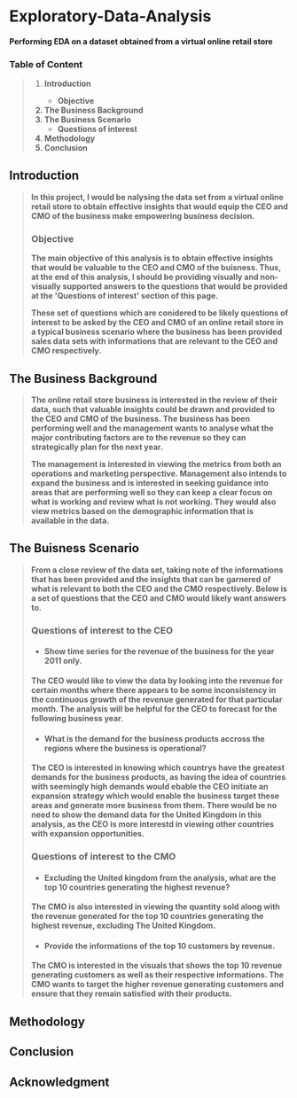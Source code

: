 # **Exploratory-Data-Analysis**
#### **Performing EDA on a dataset obtained from a virtual online retail store**

### Table of Content
> 1. <b>Introduction 
>     - Objective
> 2. The Business Background
> 3. The Business Scenario
>     - Questions of interest
> 4. Methodology
> 5. Conclusion<b/>

## Introduction
> <b>In this project, I would be nalysing the data set from a virtual online retail store to obtain effective insights that would equip the CEO and CMO of the business make empowering business decision.<b/>
>
>### Objective
> <b>The main objective of this analysis is to obtain effective insights that would be valuable to the CEO and CMO of the buisness. Thus, at the end of this analysis, I should be providing visually and non-visually supported answers to the questions that would be provided at the **'Questions of interest'** section of this page.
>
> These set of questions which are conidered to be likely questions of interest to  be asked by the CEO and CMO of an online retail store in a typical business scenario where the business has been provided sales data sets with informations that are relevant to the CEO and CMO respectively.<b/>

## The Business Background
> <b>The online retail store business is interested in the review of their data, such that valuable insights could be drawn and provided to the CEO and CMO of the business. The business has been performing well and the management wants to analyse what the major contributing factors are to the revenue so they can strategically plan for the next year.
> 
> The management is interested in viewing the metrics from both an operations and marketing perspective. Management also intends to expand the business and is interested in seeking guidance into areas that are performing well so they can keep a clear focus on what is working and review what is not working. They would also view metrics based on the demographic information that is available in the data.<b/>

## The Buisness Scenario
> <b>From a close review of the data set, taking note of the informations that has been provided and the insights that can be garnered of what is relevant to both the CEO and the CMO respectively. Below is a set of questions that the CEO and CMO would likely want answers to.<b/>
> 
> ### <b>Questions of interest to the CEO
>* #### Show time series for the revenue of the business for the year 2011 only.
>The CEO would like to view the data by looking into the revenue for certain months where there appears to be some         inconsistency in the continuous growth of the revenue generated for that particular month. The analysis will be helpful for the CEO to forecast for the following business year.<b/>
>* #### What is the demand for the business products accross the regions where the business is operational?
>The CEO is interested in knowing which countrys have the greatest demands for the business products, as having the idea of countries with seemingly high demands would ebable the CEO initiate an expansion strategy which would enable the business target these areas and generate more business from them. There would be no need to show the demand data for the United Kingdom in this analysis, as the CEO is more interestd in viewing other countries with expansion opportunities.<b/>
> 
> ### Questions of interest to the CMO
>* #### Excluding the United kingdom from the analysis, what are the top 10 countries generating the highest revenue?
>The CMO is also interested in viewing the quantity sold along with the revenue generated for the top 10 countries generating the highest revenue, excluding The United Kingdom.
>* #### Provide the informations of the top 10 customers by revenue.
> The CMO is interested in the visuals that shows the top 10 revenue generating customers as well as their respective informations. The CMO wants to target the higher revenue generating customers and ensure that they remain satisfied with their products.

## Methodology

## Conclusion

## Acknowledgment



